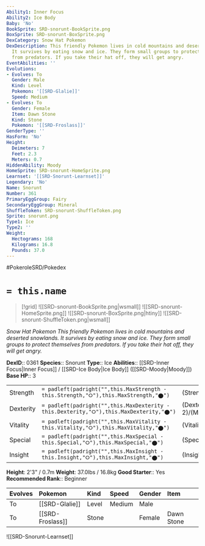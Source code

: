 ```yaml
---
Ability1: Inner Focus
Ability2: Ice Body
Baby: 'No'
BookSprite: SRD-snorunt-BookSprite.png
BoxSprite: SRD-snorunt-BoxSprite.png
DexCategory: Snow Hat Pokemon
DexDescription: This friendly Pokemon lives in cold mountains and deserted snowlands.
  It survives by eating snow and ice. They form small groups to protect themselves
  from predators. If you take their hat off, they will get angry.
EventAbilities: ''
Evolutions:
- Evolves: To
  Gender: Male
  Kind: Level
  Pokemon: '[[SRD-Glalie]]'
  Speed: Medium
- Evolves: To
  Gender: Female
  Item: Dawn Stone
  Kind: Stone
  Pokemon: '[[SRD-Froslass]]'
GenderType: ''
HasForm: 'No'
Height:
  Deimeters: 7
  Feet: 2.3
  Meters: 0.7
HiddenAbility: Moody
HomeSprite: SRD-snorunt-HomeSprite.png
Learnset: '[[SRD-Snorunt-Learnset]]'
Legendary: 'No'
Name: Snorunt
Number: 361
PrimaryEggGroup: Fairy
SecondaryEggGroup: Mineral
ShuffleToken: SRD-snorunt-ShuffleToken.png
Sprite: snorunt.png
Type1: Ice
Type2: ''
Weight:
  Hectograms: 168
  Kilograms: 16.8
  Pounds: 37.0
---
```


#PokeroleSRD/Pokedex

# `= this.name`

> [!grid]
> ![[SRD-snorunt-BookSprite.png|wsmall]]
> ![[SRD-snorunt-HomeSprite.png]]
> ![[SRD-snorunt-BoxSprite.png|htiny]]
> ![[SRD-snorunt-ShuffleToken.png|wsmall]]


*Snow Hat Pokemon*
*This friendly Pokemon lives in cold mountains and deserted snowlands. It survives by eating snow and ice. They form small groups to protect themselves from predators. If you take their hat off, they will get angry.*

**DexID**:: 0361
**Species**:: Snorunt
**Type**:: Ice
**Abilities**:: [[SRD-Inner Focus|Inner Focus]] / [[SRD-Ice Body|Ice Body]] ([[SRD-Moody|Moody]])
**Base HP**:: 3

|           |                                                                                        |                                          |
| --------- | -------------------------------------------------------------------------------------- | ---------------------------------------- |
| Strength  | `= padleft(padright("",this.MaxStrength - this.Strength,"⭘"),this.MaxStrength,"⬤")`    | (Strength::2)/(MaxStrength::4)   |
| Dexterity | `= padleft(padright("",this.MaxDexterity - this.Dexterity,"⭘"),this.MaxDexterity,"⬤")` | (Dexterity:: 2)/(MaxDexterity::4) |
| Vitality  | `= padleft(padright("",this.MaxVitality - this.Vitality,"⭘"),this.MaxVitality,"⬤")`    | (Vitality::2)/(MaxVitality::4)   |
| Special   | `= padleft(padright("",this.MaxSpecial - this.Special,"⭘"),this.MaxSpecial,"⬤")`       | (Special::2)/(MaxSpecial::4)     |
| Insight   | `= padleft(padright("",this.MaxInsight - this.Insight,"⭘"),this.MaxInsight,"⬤")`       | (Insight::2)/(MaxInsight::4)     |

**Height**: 2'3" / 0.7m
**Weight**: 37.0lbs / 16.8kg
**Good Starter**:: Yes
**Recommended Rank**:: Beginner

| Evolves   | Pokemon          | Kind   | Speed   | Gender   | Item       |
|:----------|:-----------------|:-------|:--------|:---------|:-----------|
| To        | [[SRD-Glalie]]   | Level  | Medium  | Male     |            |
| To        | [[SRD-Froslass]] | Stone  |         | Female   | Dawn Stone |

![[SRD-Snorunt-Learnset]]